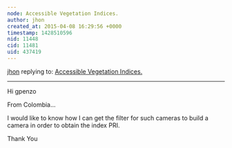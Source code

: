 ```yaml
---
node: Accessible Vegetation Indices.
author: jhon
created_at: 2015-04-08 16:29:56 +0000
timestamp: 1428510596
nid: 11448
cid: 11481
uid: 437419
---
```




[jhon](../profile/jhon) replying to: [Accessible Vegetation Indices.](../notes/gpenzo/12-11-2014/accessible-vegetation-indices)

----
Hi gpenzo 

From Colombia... 

I would like to know how I can get the filter for such cameras to build a camera in order to obtain the index PRI.

Thank You

